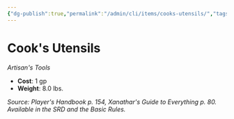 ```yaml
---
{"dg-publish":true,"permalink":"/admin/cli/items/cooks-utensils/","tags":["compendium/src/5e/phb","item/gear/artisans-tools"],"updated":"2025-01-11T15:32:15.938+00:00"}
---
```


# Cook's Utensils
*Artisan's Tools*  

- **Cost**: 1 gp
- **Weight**: 8.0 lbs.

*Source: Player's Handbook p. 154, Xanathar's Guide to Everything p. 80. Available in the SRD and the Basic Rules.*